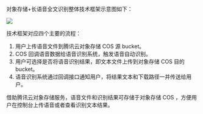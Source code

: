 
对象存储+长语音全文识别整体技术框架示意图如下：

![](https://mc.qcloudimg.com/static/img/86dfde5750489472573a8180be24c6d3/cos.png)

技术框架对应四个主要的流程：
1) 用户上传语音文件到腾讯云对象存储 COS 源 bucket。
2) COS 回调语音数据给语音识别系统，触发语音自动识别。
3) 用户可选择是否将语音识别结果，即文本文件上传到对象存储 COS 目的 bucket。
4) 语音识别系统通过回调接口通知用户，将结果文本和下载路径一并传送给用户。

借助腾讯云对象存储服务，语音文件和识别结果可存储于对象存储 COS ，方便用户在控制台上传语音或者查看识别文本结果。

